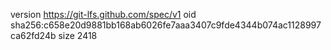 version https://git-lfs.github.com/spec/v1
oid sha256:c658e20d9881bb168ab6026fe7aaa3407c9fde4344b074ac1128997ca62fd24b
size 2418
